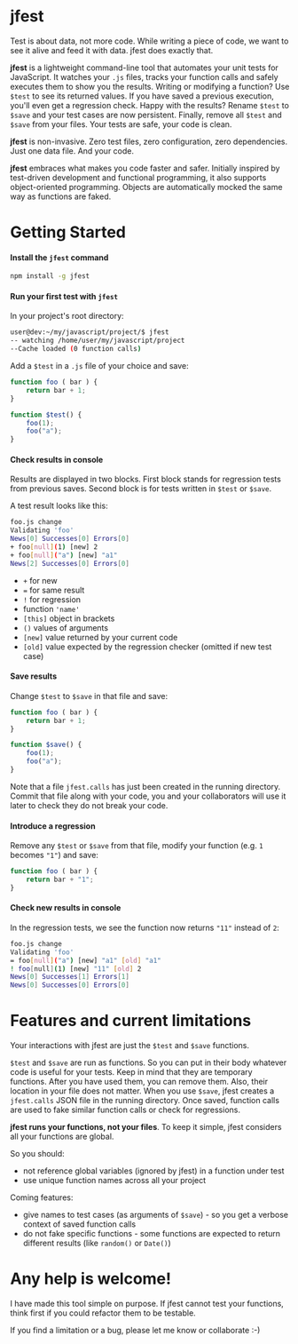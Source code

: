 # jfest
Test is about data, not more code. While writing a piece of code, we want to see it alive and feed it with data. jfest does exactly that.

**jfest** is a lightweight command-line tool that automates your unit tests for JavaScript. It watches your `.js` files, tracks your function calls and safely executes them to show you the results. Writing or modifying a function? Use `$test` to see its returned values. If you have saved a previous execution, you'll even get a regression check. Happy with the results? Rename `$test` to `$save` and your test cases are now persistent. Finally, remove all `$test` and `$save` from your files. Your tests are safe, your code is clean.

**jfest** is non-invasive. Zero test files, zero configuration, zero dependencies. Just one data file. And your code.

**jfest** embraces what makes you code faster and safer. Initially inspired by test-driven development and functional programming, it also supports object-oriented programming. Objects are automatically mocked the same way as functions are faked.

# Getting Started

#### Install the `jfest` command

```sh
npm install -g jfest
```

#### Run your first test with `jfest`

In your project's root directory:

```sh
user@dev:~/my/javascript/project/$ jfest
-- watching /home/user/my/javascript/project
--Cache loaded (0 function calls)
```

Add a `$test` in a `.js` file of your choice and save:

```js
function foo ( bar ) {
    return bar + 1;
}

function $test() {
    foo(1);
    foo("a");
}
```

#### Check results in console

Results are displayed in two blocks. First block stands for regression tests from previous saves. Second block is for tests written in `$test` or `$save`.

A test result looks like this:

```sh
foo.js change
Validating 'foo'
News[0] Successes[0] Errors[0]
+ foo[null](1) [new] 2
+ foo[null]("a") [new] "a1"
News[2] Successes[0] Errors[0]
```
- `+` for new
- `=` for same result
- `!` for regression
- function `'name'`
- `[this]` object in brackets
- `()` values of arguments
- `[new]` value returned by your current code
- `[old]` value expected by the regression checker (omitted if new test case)


#### Save results

Change `$test` to `$save` in that file and save:

```js
function foo ( bar ) {
    return bar + 1;
}

function $save() {
    foo(1);
    foo("a");
}
```

Note that a file `jfest.calls` has just been created in the running directory. Commit that file along with your code, you and your collaborators will use it later to check they do not break your code.

#### Introduce a regression

Remove any `$test` or `$save` from that file, modify your function (e.g. `1` becomes `"1"`) and save:

```js
function foo ( bar ) {
    return bar + "1";
}
```

#### Check new results in console

In the regression tests, we see the function now returns `"11"` instead of `2`:

```sh
foo.js change
Validating 'foo'
= foo[null]("a") [new] "a1" [old] "a1"
! foo[null](1) [new] "11" [old] 2
News[0] Successes[1] Errors[1]
News[0] Successes[0] Errors[0]
```

# Features and current limitations

Your interactions with jfest are just the `$test` and `$save` functions.

`$test` and `$save` are run as functions. So you can put in their body whatever code is useful for your tests. Keep in mind that they are temporary functions. After you have used them, you can remove them. Also, their location in your file does not matter.
When you use `$save`, jfest creates a `jfest.calls` JSON file in the running directory. Once saved, function calls are used to fake similar function calls or check for regressions.

**jfest runs your functions, not your files**. To keep it simple, jfest considers all your functions are global.

So you should:
- not reference global variables (ignored by jfest) in a function under test
- use unique function names across all your project

Coming features:
- give names to test cases (as arguments of `$save`) - so you get a verbose context of saved function calls
- do not fake specific functions - some functions are expected to return different results (like `random()` or `Date()`)

# Any help is welcome!

I have made this tool simple on purpose. If jfest cannot test your functions, think first if you could refactor them to be testable.

If you find a limitation or a bug, please let me know or collaborate :-)
